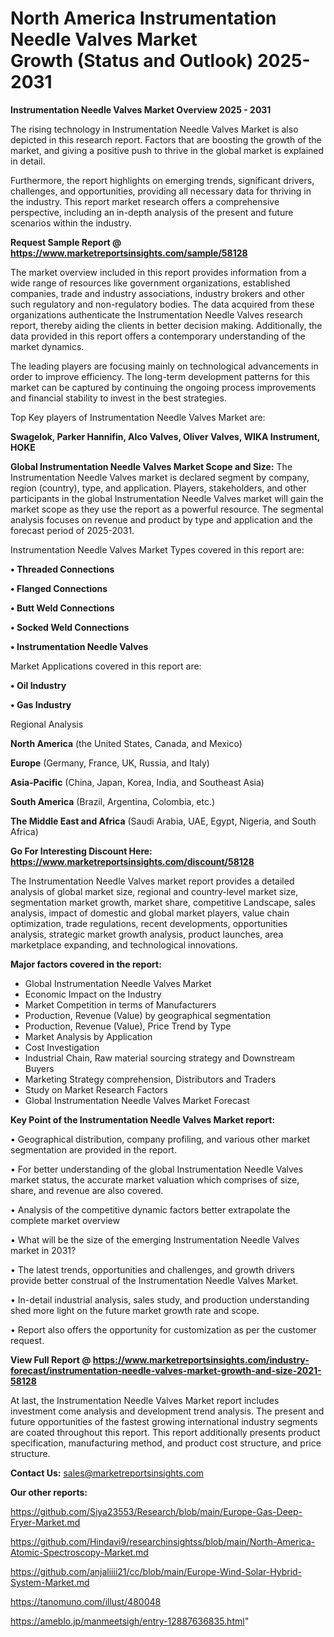 # North America Instrumentation Needle Valves Market Growth (Status and Outlook) 2025-2031

<Strong> Instrumentation Needle Valves Market Overview 2025 - 2031</strong>

The rising technology in Instrumentation Needle Valves Market is also depicted in this research report. Factors that are boosting the growth of the market, and giving a positive push to thrive in the global market is explained in detail.

Furthermore, the report highlights on emerging trends, significant drivers, challenges, and opportunities, providing all necessary data for thriving in the industry. This report market research offers a comprehensive perspective, including an in-depth analysis of the present and future scenarios within the industry.

<strong>Request Sample Report @ <a href=https://www.marketreportsinsights.com/sample/58128>https://www.marketreportsinsights.com/sample/58128</a></strong>

The market overview included in this report provides information from a wide range of resources like government organizations, established companies, trade and industry associations, industry brokers and other such regulatory and non-regulatory bodies. The data acquired from these organizations authenticate the Instrumentation Needle Valves research report, thereby aiding the clients in better decision making. Additionally, the data provided in this report offers a contemporary understanding of the market dynamics.

The leading players are focusing mainly on technological advancements in order to improve efficiency. The long-term development patterns for this market can be captured by continuing the ongoing process improvements and financial stability to invest in the best strategies.

Top Key players of Instrumentation Needle Valves Market are:

<strong>Swagelok, Parker Hannifin, Alco Valves, Oliver Valves, WIKA Instrument, HOKE</strong>

<strong><b>Global Instrumentation Needle Valves Market Scope and Size:</b></strong>
The Instrumentation Needle Valves market is declared segment by company, region (country), type, and application. Players, stakeholders, and other participants in the global Instrumentation Needle Valves market will gain the market scope as they use the report as a powerful resource. The segmental analysis focuses on revenue and product by type and application and the forecast period of 2025-2031.

Instrumentation Needle Valves Market Types covered in this report are:

<strong>• Threaded Connections

• Flanged Connections

• Butt Weld Connections

• Socked Weld Connections

• Instrumentation Needle Valves</strong>

Market Applications covered in this report are:

<strong>• Oil Industry

• Gas Industry</strong> 

Regional Analysis

<strong>North America</strong> (the United States, Canada, and Mexico)

<strong>Europe</strong> (Germany, France, UK, Russia, and Italy)

<strong>Asia-Pacific</strong> (China, Japan, Korea, India, and Southeast Asia)

<strong>South America</strong> (Brazil, Argentina, Colombia, etc.)

<strong>The Middle East and Africa</strong> (Saudi Arabia, UAE, Egypt, Nigeria, and South Africa)

<strong>Go For Interesting Discount Here: <a href=https://www.marketreportsinsights.com/discount/58128>https://www.marketreportsinsights.com/discount/58128</a></strong>

The Instrumentation Needle Valves market report provides a detailed analysis of global market size, regional and country-level market size, segmentation market growth, market share, competitive Landscape, sales analysis, impact of domestic and global market players, value chain optimization, trade regulations, recent developments, opportunities analysis, strategic market growth analysis, product launches, area marketplace expanding, and technological innovations.

<strong><b>Major factors covered in the report:</b></strong>
<ul>
  <li>Global Instrumentation Needle Valves Market </li>
  <li>Economic Impact on the Industry</li>
  <li>Market Competition in terms of Manufacturers</li>
  <li>Production, Revenue (Value) by geographical segmentation</li>
  <li>Production, Revenue (Value), Price Trend by Type</li>
  <li>Market Analysis by Application</li>
  <li>Cost Investigation</li>
  <li>Industrial Chain, Raw material sourcing strategy and Downstream Buyers</li>
  <li>Marketing Strategy comprehension, Distributors and Traders</li>
  <li>Study on Market Research Factors</li>
  <li>Global Instrumentation Needle Valves Market Forecast</li>
</ul>

<strong><b>Key Point of the Instrumentation Needle Valves Market report:</b></strong>

• Geographical distribution, company profiling, and various other market segmentation are provided in the report.

• For better understanding of the global Instrumentation Needle Valves market status, the accurate market valuation which comprises of size, share, and revenue are also covered.

• Analysis of the competitive dynamic factors better extrapolate the complete market overview

• What will be the size of the emerging Instrumentation Needle Valves market in 2031?

• The latest trends, opportunities and challenges, and growth drivers provide better construal of the Instrumentation Needle Valves Market.

• In-detail industrial analysis, sales study, and production understanding shed more light on the future market growth rate and scope.

• Report also offers the opportunity for customization as per the customer request.

<strong><b>View Full Report @ <a href=https://www.marketreportsinsights.com/industry-forecast/instrumentation-needle-valves-market-growth-and-size-2021-58128>https://www.marketreportsinsights.com/industry-forecast/instrumentation-needle-valves-market-growth-and-size-2021-58128</a></b></strong>


At last, the Instrumentation Needle Valves Market report includes investment come analysis and development trend analysis. The present and future opportunities of the fastest growing international industry segments are coated throughout this report. This report additionally presents product specification, manufacturing method, and product cost structure, and price structure.

<strong>Contact Us:</strong>
sales@marketreportsinsights.com

<strong>Our other reports:</strong>

<a href=https://github.com/Siya23553/Research/blob/main/Europe-Gas-Deep-Fryer-Market.md>https://github.com/Siya23553/Research/blob/main/Europe-Gas-Deep-Fryer-Market.md</a>

<a href=https://github.com/Hindavi9/researchinsightss/blob/main/North-America-Atomic-Spectroscopy-Market.md>https://github.com/Hindavi9/researchinsightss/blob/main/North-America-Atomic-Spectroscopy-Market.md</a>

<a href=https://github.com/anjaliiii21/cc/blob/main/Europe-Wind-Solar-Hybrid-System-Market.md>https://github.com/anjaliiii21/cc/blob/main/Europe-Wind-Solar-Hybrid-System-Market.md</a>

<a href=https://tanomuno.com/illust/480048>https://tanomuno.com/illust/480048</a>

<a href=https://ameblo.jp/manmeetsigh/entry-12887636835.html>https://ameblo.jp/manmeetsigh/entry-12887636835.html</a>"
